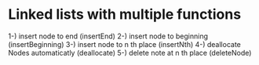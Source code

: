 # Linked lists with multiple functions 

1-) insert node to end (insertEnd)
2-) insert node to beginning (insertBeginning)
3-) insert node to n th place (insertNth)
4-) deallocate Nodes automaticatly (deallocate)
5-) delete note at n th place (deleteNode)

